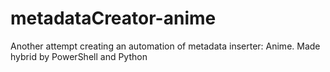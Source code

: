 # metadataCreator-anime
Another attempt creating an automation of metadata inserter: Anime. Made hybrid by PowerShell and Python
